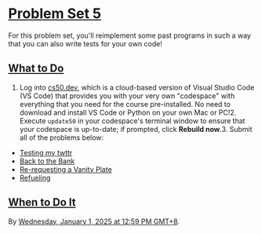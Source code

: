 [Problem Set 5](https://cs50.harvard.edu/python/2022/psets/5/#problem-set-5)
============================================================================

For this problem set, you'll reimplement some past programs in such a way that you can also write tests for your own code!

[What to Do](https://cs50.harvard.edu/python/2022/psets/5/#what-to-do)
----------------------------------------------------------------------

1.  Log into [cs50.dev](https://cs50.dev/), which is a cloud-based version of Visual Studio Code (VS Code) that provides you with your very own "codespace" with everything that you need for the course pre-installed. No need to download and install VS Code or Python on your own Mac or PC!2.  Execute `update50` in your codespace's terminal window to ensure that your codespace is up-to-date; if prompted, click **Rebuild now**.3.  Submit all of the problems below:
- [Testing my twttr](https://cs50.harvard.edu/python/2022/psets/5/test_twttr/)
- [Back to the Bank](https://cs50.harvard.edu/python/2022/psets/5/test_bank/)
- [Re-requesting a Vanity Plate](https://cs50.harvard.edu/python/2022/psets/5/test_plates/)
- [Refueling](https://cs50.harvard.edu/python/2022/psets/5/test_fuel/)

[When to Do It](https://cs50.harvard.edu/python/2022/psets/5/#when-to-do-it)
----------------------------------------------------------------------------

By [Wednesday, January 1, 2025 at 12:59 PM GMT+8](https://time.cs50.io/20241231T235900-0500).